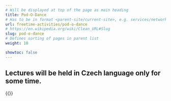```yaml
---
# Will be displayed at top of the page as main heading
title: Pod-O-Dance
# Has to be in format <parent-site/current-site>, e.g. services/network (notice missing slash at the beginning)
url: freetime-activities/pod-o-dance
# https://en.wikipedia.org/wiki/Clean_URL#Slug
slug: pod-o-dance
# Defines sorting of pages in parent list
weight: 10

showtoc: false
---
```


## Lectures will be held in Czech language only for some time.

{{<linktraslations>}} <!-- TODO: remove before publishing draft -->
